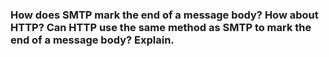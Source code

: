 ### How does SMTP mark the end of a message body? How about HTTP? Can HTTP use the same method as SMTP to mark the end of a message body? Explain.

#
